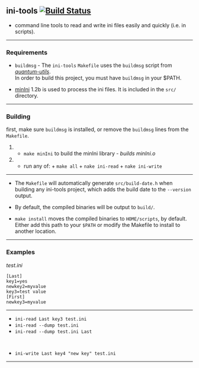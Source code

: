 ## ini-tools [![Build Status](https://travis-ci.org/patinthehat/ini-tools.svg?branch=master)](https://travis-ci.org/patinthehat/ini-tools)
  - command line tools to read and write ini files easily and quickly (i.e. in scripts).

----


### Requirements

  + `buildmsg` - The `ini-tools` `Makefile` uses the `buildmsg` script from _[quantum-utils](https://github.com/patinthehat/quantum-utils)_.  
      In order to build this project, you must have `buildmsg` in your $PATH. 


  + [minIni](https://code.google.com/p/minini/) 1.2b is used to process the ini files.  It is included in the `src/` directory.

---

### Building

first, make sure `buildmsg` is installed, or remove the `buildmsg` lines from the `Makefile`.

  1. + `make minIni` to build the minIni library - _builds minIni.o_

  1. + run any of:
    + `make all`
    + `nake ini-read`
    + `nake ini-write`

---

 + The `Makefile` will automatically generate `src/build-date.h` when building any ini-tools project, which adds the build date to the `--version` output.

 + By default, the compiled binaries will be output to `build/`.

 + `make install` moves the compiled binaries to `HOME/scripts`, by default.  Either add this path to your `$PATH` or modify the Makefile to install to another location.

---

### Examples
  _test.ini_

```
[Last]
key1=yes
newkey2=myvalue
key3=test value
[First]
newkey3=myvalue
```

---


  + `ini-read Last key3 test.ini`
  + `ini-read --dump test.ini`
  + `ini-read --dump test.ini Last`

` `


  + `ini-write Last key4 "new key" test.ini`


---

